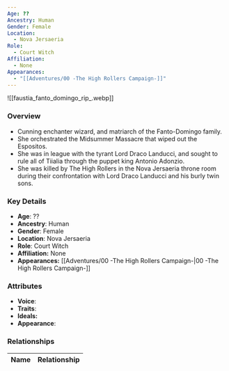 ```yaml
---
Age: ??
Ancestry: Human
Gender: Female
Location:
  - Nova Jersaeria
Role:
  - Court Witch
Affiliation:
  - None
Appearances:
  - "[[Adventures/00 -The High Rollers Campaign-]]"
---
```


![[faustia_fanto_domingo_rip_.webp]]

### Overview
- Cunning enchanter wizard, and matriarch of the Fanto-Domingo family.
- She orchestrated the Midsummer Massacre that wiped out the Espositos.
- She was in league with the tyrant Lord Draco Landucci, and sought to rule all of Tiialia through the puppet king Antonio Adonzio.
- She was killed by The High Rollers in the Nova Jersaeria throne room during their confrontation with Lord Draco Landucci and his burly twin sons.

### Key Details
- **Age**: ??
- **Ancestry**: Human
- **Gender**: Female
- **Location**: Nova Jersaeria
- **Role**: Court Witch
- **Affiliation:** None
- **Appearances:** [[Adventures/00 -The High Rollers Campaign-\|00 -The High Rollers Campaign-]]

### Attributes
- **Voice**: 
- **Traits**: 
- **Ideals:** 
- **Appearance**:

### Relationships

| Name  | Relationship |
| ----- | ------------ |
